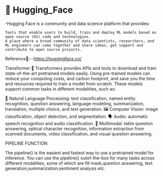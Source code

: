# 🤗 Hugging_Face
-Hugging Face is a community and data science platform that provides:

    Tools that enable users to build, train and deploy ML models based on open source (OS) code and technologies.
    A place where a broad community of data scientists, researchers, and ML engineers can come together and share ideas, get support and contribute to open source projects.
Reference🤗:--https://huggingface.co/

Transformer
🤗 Transformers provides APIs and tools to download and train state-of-the-art pretrained models easily. Using pre-trained models can reduce your computing costs, and carbon footprint, and save you the time and resources required to train a model from scratch. These models support common tasks in different modalities, such as:

📝 Natural Language Processing: text classification, named entity recognition, question answering, language modeling, summarization, translation, multiple choice, and text generation.
🖼️ Computer Vision: image classification, object detection, and segmentation.
🗣️ Audio: automatic speech recognition and audio classification.
🐙 Multimodal: table question answering, optical character recognition, information extraction from scanned documents, video classification, and visual question answering.

PIPELINE FUNCTION

The pipeline() is the easiest and fastest way to use a pretrained model for inference. You can use the pipeline() outof-the-box for many tasks across different modalities, some of which are fill mask,question answering, text generation,summarization,sentiment analysis etc.




